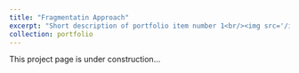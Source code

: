 ```yaml
---
title: "Fragmentatin Approach"
excerpt: "Short description of portfolio item number 1<br/><img src='/images/500x300.png'>"
collection: portfolio
---
```


This project page is under construction...
